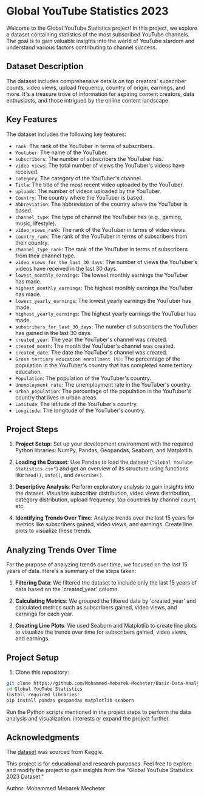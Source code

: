 # Global YouTube Statistics 2023

Welcome to the Global YouTube Statistics project! In this project, we explore a dataset containing statistics of the most subscribed YouTube channels. The goal is to gain valuable insights into the world of YouTube stardom and understand various factors contributing to channel success.

## Dataset Description

The dataset includes comprehensive details on top creators' subscriber counts, video views, upload frequency, country of origin, earnings, and more. It's a treasure trove of information for aspiring content creators, data enthusiasts, and those intrigued by the online content landscape.

## Key Features

The dataset includes the following key features:

- `rank`: The rank of the YouTuber in terms of subscribers.
- `Youtuber`: The name of the YouTuber.
- `subscribers`: The number of subscribers the YouTuber has.
- `video views`: The total number of views the YouTuber's videos have received.
- `category`: The category of the YouTuber's channel.
- `Title`: The title of the most recent video uploaded by the YouTuber.
- `uploads`: The number of videos uploaded by the YouTuber.
- `Country`: The country where the YouTuber is based.
- `Abbreviation`: The abbreviation of the country where the YouTuber is based.
- `channel_type`: The type of channel the YouTuber has (e.g., gaming, music, lifestyle).
- `video_views_rank`: The rank of the YouTuber in terms of video views.
- `country_rank`: The rank of the YouTuber in terms of subscribers from their country.
- `channel_type_rank`: The rank of the YouTuber in terms of subscribers from their channel type.
- `video_views_for_the_last_30_days`: The number of views the YouTuber's videos have received in the last 30 days.
- `lowest_monthly_earnings`: The lowest monthly earnings the YouTuber has made.
- `highest_monthly_earnings`: The highest monthly earnings the YouTuber has made.
- `lowest_yearly_earnings`: The lowest yearly earnings the YouTuber has made.
- `highest_yearly_earnings`: The highest yearly earnings the YouTuber has made.
- `subscribers_for_last_30_days`: The number of subscribers the YouTuber has gained in the last 30 days.
- `created_year`: The year the YouTuber's channel was created.
- `created_month`: The month the YouTuber's channel was created.
- `created_date`: The date the YouTuber's channel was created.
- `Gross tertiary education enrollment (%)`: The percentage of the population in the YouTuber's country that has completed some tertiary education.
- `Population`: The population of the YouTuber's country.
- `Unemployment rate`: The unemployment rate in the YouTuber's country.
- `Urban_population`: The percentage of the population in the YouTuber's country that lives in urban areas.
- `Latitude`: The latitude of the YouTuber's country.
- `Longitude`: The longitude of the YouTuber's country.


## Project Steps

1. **Project Setup**: Set up your development environment with the required Python libraries: NumPy, Pandas, Geopandas, Seaborn, and Matplotlib.

2. **Loading the Dataset**: Use Pandas to load the dataset (`"Global YouTube Statistics.csv"`) and get an overview of its structure using functions like `head()`, `info()`, and `describe()`.

3. **Descriptive Analysis**: Perform exploratory analysis to gain insights into the dataset. Visualize subscriber distribution, video views distribution, category distribution, upload frequency, top countries by channel count, etc.

4. **Identifying Trends Over Time**: Analyze trends over the last 15 years for metrics like subscribers gained, video views, and earnings. Create line plots to visualize these trends.

## Analyzing Trends Over Time

For the purpose of analyzing trends over time, we focused on the last 15 years of data. Here's a summary of the steps taken:

1. **Filtering Data**: We filtered the dataset to include only the last 15 years of data based on the 'created_year' column.

2. **Calculating Metrics**: We grouped the filtered data by 'created_year' and calculated metrics such as subscribers gained, video views, and earnings for each year.

3. **Creating Line Plots**: We used Seaborn and Matplotlib to create line plots to visualize the trends over time for subscribers gained, video views, and earnings.

## Project Setup

1. Clone this repository:

```bash
git clone https://github.com/Mohammed-Mebarek-Mecheter/Basic-Data-Analysis-Projects.git
cd Global YouTube Statistics
Install required libraries:
pip install pandas geopandas matplotlib seaborn
```
Run the Python scripts mentioned in the project steps to perform the data analysis and visualization.
interests or expand the project further.

## Acknowledgments
The [dataset](https://www.kaggle.com/datasets/nelgiriyewithana/global-youtube-statistics-2023) was sourced from Kaggle.

This project is for educational and research purposes.
Feel free to explore and modify the project to gain insights from the "Global YouTube Statistics 2023 Dataset."

Author: Mohammed Mebarek Mecheter
